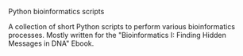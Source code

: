 Python bioinformatics scripts

A collection of short Python scripts to perform various bioinformatics processes. Mostly written for the "Bioinformatics I: Finding Hidden Messages in DNA" Ebook.